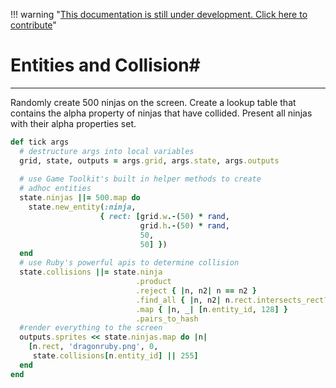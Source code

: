 !!! warning "[This documentation is still under development. Click here to contribute](https://github.com/ZMonk91/DragonRuby-Docs)"
# Entities and Collision#
---
 Randomly create 500 ninjas on the screen. Create a lookup table that contains the alpha property of ninjas that have collided. Present all ninjas with their alpha properties set.

```ruby
def tick args
  # destructure args into local variables
  grid, state, outputs = args.grid, args.state, args.outputs
  
  # use Game Toolkit's built in helper methods to create
  # adhoc entities
  state.ninjas ||= 500.map do
    state.new_entity(:ninja,
                    { rect: [grid.w.-(50) * rand,
                             grid.h.-(50) * rand,
                             50,
                             50] })
  end
  # use Ruby's powerful apis to determine collision
  state.collisions ||= state.ninja
                            .product
                            .reject { |n, n2| n == n2 }
                            .find_all { |n, n2| n.rect.intersects_rect?(n2.rect) }
                            .map { |n, _| [n.entity_id, 128] }
                            .pairs_to_hash
  #render everything to the screen
  outputs.sprites << state.ninjas.map do |n|
    [n.rect, 'dragonruby.png', 0,
     state.collisions[n.entity_id] || 255]
  end
end
```